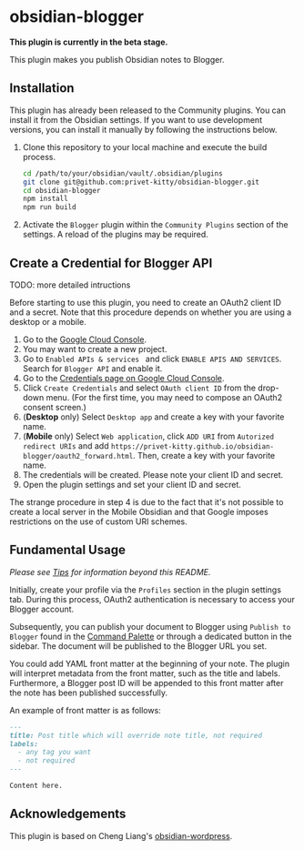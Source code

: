 # obsidian-blogger

**This plugin is currently in the beta stage.**

This plugin makes you publish Obsidian notes to Blogger.

## Installation

This plugin has already been released to the Community plugins. You can install it from the Obsidian settings. If you want to use development versions, you can install it manually by following the instructions below.

1. Clone this repository to your local machine and execute the build process.
   ```bash
   cd /path/to/your/obsidian/vault/.obsidian/plugins
   git clone git@github.com:privet-kitty/obsidian-blogger.git
   cd obsidian-blogger
   npm install
   npm run build
   ```
2. Activate the `Blogger` plugin within the `Community Plugins` section of the settings. A reload of the plugins may be required.

## Create a Credential for Blogger API

TODO: more detailed intructions

Before starting to use this plugin, you need to create an OAuth2 client ID and a secret. Note that this procedure depends on whether you are using a desktop or a mobile.

1. Go to the [Google Cloud Console](https://console.cloud.google.com/apis/dashboard).
2. You may want to create a new project.
3. Go to `Enabled APIs & services ` and click `ENABLE APIS AND SERVICES`. Search for `Blogger API` and enable it.
4. Go to the [Credentials page on Google Cloud Console](https://console.cloud.google.com/apis/credentials).
5. Click `Create Credentials` and select `OAuth client ID` from the drop-down menu. (For the first time, you may need to compose an OAuth2 consent screen.)
6. (**Desktop** only) Select `Desktop app` and create a key with your favorite name.
7. (**Mobile** only) Select `Web application`, click `ADD URI` from `Autorized redirect URIs` and add `https://privet-kitty.github.io/obsidian-blogger/oauth2_forward.html`. Then, create a key with your favorite name.
8. The credentials will be created. Please note your client ID and secret.
9. Open the plugin settings and set your client ID and secret.

The strange procedure in step 4 is due to the fact that it's not possible to create a local server in the Mobile Obsidian and that Google imposes restrictions on the use of custom URI schemes.

## Fundamental Usage

_Please see [Tips](https://github.com/privet-kitty/obsidian-blogger/blob/main/docs/tips.md) for information beyond this README._

Initially, create your profile via the `Profiles` section in the plugin settings tab. During this process, OAuth2 authentication is necessary to access your Blogger account.

Subsequently, you can publish your document to Blogger using `Publish to Blogger` found in the [Command Palette](https://help.obsidian.md/Plugins/Command+palette) or through a dedicated button in the sidebar. The document will be published to the Blogger URL you set.

You could add YAML front matter at the beginning of your note. The plugin will interpret metadata from the front matter, such as the title and labels. Furthermore, a Blogger post ID will be appended to this front matter after the note has been published successfully.

An example of front matter is as follows:

```markdown
---
title: Post title which will override note title, not required
labels:
  - any tag you want
  - not required
---

Content here.
```

## Acknowledgements

This plugin is based on Cheng Liang's [obsidian-wordpress](https://github.com/devbean/obsidian-wordpress).
